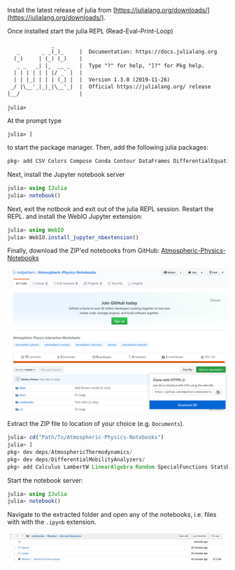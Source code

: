 Install the latest release of julia from [https://julialang.org/downloads/](https://julialang.org/downloads/). 

Once installed start the julia REPL (Read-Eval-Print-Loop)

```
              _
   _       _ _(_)_     |  Documentation: https://docs.julialang.org
  (_)     | (_) (_)    |
   _ _   _| |_  __ _   |  Type "?" for help, "]?" for Pkg help.
  | | | | | | |/ _` |  |
  | | |_| | | | (_| |  |  Version 1.3.0 (2019-11-26)
 _/ |\__'_|_|_|\__'_|  |  Official https://julialang.org/ release
|__/                   |

julia>
```

At the prompt type 

```
julia> ]
```
to start the package manager. Then, add the following julia packages:

```julia
pkg> add CSV Colors Compose Conda Contour DataFrames DifferentialEquations Distributions Documenter Gadfly  IJulia Interact Interpolations LsqFit NumericIO ParameterizedFunctions Pkg PyCall Roots SpecialFunctions WebIO
```

Next, install the Jupyter notebook server
```julia
julia> using IJulia
julia> notebook()
```
Next, exit the notbook and exit out of the julia REPL session. Restart the REPL.
and install the WebIO Jupyter extension:

```julia
julia> using WebIO
julia> WebIO.install_jupyter_nbextension()
```
Finally, download the ZIP'ed notebooks from GitHub: [Atmospheric-Physics-Notebooks](https://github.com/mdpetters/Atmospheric-Physics-Notebooks)

![alt text](figures/notebook_zip.png)

Extract the ZIP file to location of your choice (e.g. ```Documents```).

```julia
julia> cd("Path/To/Atmospheric-Physics-Notebooks")
julia> ]
pkg> dev deps/AtmosphericThermodynamics/
pkg> dev deps/DifferentialMobilityAnalyzers/
pkg> add Calculus LambertW LinearAlgebra Random SpecialFunctions StatsBase
```

Start the notebook server:

```julia
julia> using IJulia
julia> notebook()
```

Navigate to the extracted folder and open any of the notebooks, i.e. files with with the ```.ipynb``` extension.

![alt text](figures/Desktop.png)